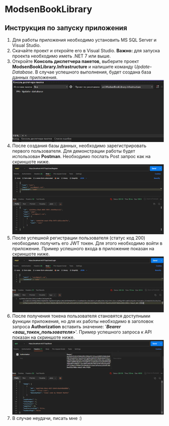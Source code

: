 # ModsenBookLibrary

<h2>Инструкция по запуску приложения</h2>

<ol>
  <li>Для работы приложения необходимо установить MS SQL Server и Visual Studio.</li>
  <li>Скачайте проект и откройте его в Visual Studio. <b>Важно:</b> для запуска проекта необходимо иметь .NET 7 или выше.</li>
  <li>Откройте <b>Консоль диспетчера пакетов</b>, выберите проект <b>ModsenBookLibrary.Infrastructure</b> и напишите команду <i>Update-Database</i>. В случае успешного выполнения, будет создана база данных приложения.<img src="screenshots/1.jpg" /></li>
  <li>После создания базы данных, необходимо зарегистрировать первого пользователя. Для демонстрации работы будет использован <b>Postman</b>. Необходимо послать Post запрос как на скриншоте ниже. <img src="screenshots/2.png" /></li>
  <li>После успешной регистрации пользователя (статус код 200) необходимо получить его JWT токен. Для этого необходимо войти в приложение. Пример успешного входа в приложение показан на скриншоте ниже. <img src="screenshots/3.jpg" /></li>
  <li>После получения токена пользователя становятся доступными функции приложения, но для их работы необходимо в заголовок запроса <b>Authorization</b> вставить значение: '<b><i>Bearer <ваш_токен_пользователя></i></b>'. Пример успешного запроса к API показан на скриншоте ниже. <img src="screenshots/4.png" /></li>
  <li>В случае неудачи, писать мне :)</li>
</ol>

